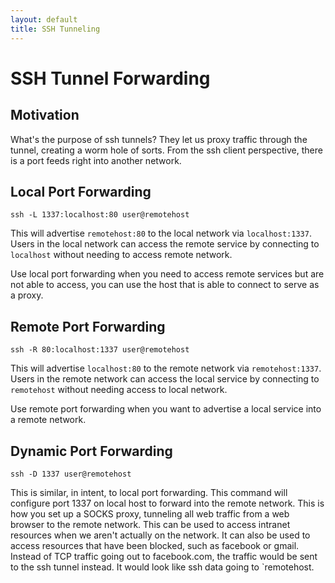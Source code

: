 ```yaml
---
layout: default
title: SSH Tunneling
---
```

# SSH Tunnel Forwarding

## Motivation
What's the purpose of ssh tunnels?
They let us proxy traffic through the tunnel, creating a worm hole of sorts.
From the ssh client perspective, there is a port feeds right into another network.

## Local Port Forwarding
```
ssh -L 1337:localhost:80 user@remotehost
```
This will advertise `remotehost:80` to the local network via `localhost:1337`.
Users in the local network can access the remote service by connecting to `localhost`
without needing to access remote network.

Use local port forwarding when you need to access remote services but are not able to access,
you can use the host that is able to connect to serve as a proxy.

## Remote Port Forwarding
```
ssh -R 80:localhost:1337 user@remotehost
```
This will advertise `localhost:80` to the remote network via `remotehost:1337`.
Users in the remote network can access the local service by connecting to `remotehost`
without needing access to local network.

Use remote port forwarding when you want to advertise a local service into a remote network.

## Dynamic Port Forwarding
```
ssh -D 1337 user@remotehost
```
This is similar, in intent, to local port forwarding.
This command will configure port 1337 on local host to forward into the remote network.
This is how you set up a SOCKS proxy, tunneling all web traffic from a web browser to the remote network.
This can be used to access intranet resources when we aren't actually on the network.
It can also be used to access resources that have been blocked, such as facebook or gmail.
Instead of TCP traffic going out to facebook.com, the traffic would be sent to the ssh tunnel instead.
It would look like ssh data going to `remotehost.
